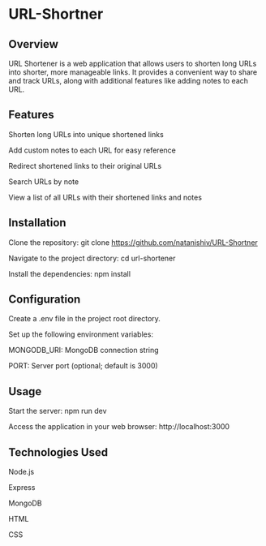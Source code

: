 # URL-Shortner

## Overview

URL Shortener is a web application that allows users to shorten long URLs into shorter, more manageable links. It provides a convenient way to share and track URLs, along with additional features like adding notes to each URL.

## Features
Shorten long URLs into unique shortened links

Add custom notes to each URL for easy reference

Redirect shortened links to their original URLs

Search URLs by note

View a list of all URLs with their shortened links and notes


## Installation


Clone the repository: git clone https://github.com/natanishiv/URL-Shortner

Navigate to the project directory: cd url-shortener

Install the dependencies: npm install


## Configuration


Create a .env file in the project root directory.

Set up the following environment variables:

MONGODB_URI: MongoDB connection string

PORT: Server port (optional; default is 3000)


## Usage
Start the server: npm run dev

Access the application in your web browser: http://localhost:3000


## Technologies Used
Node.js

Express

MongoDB

HTML

CSS
